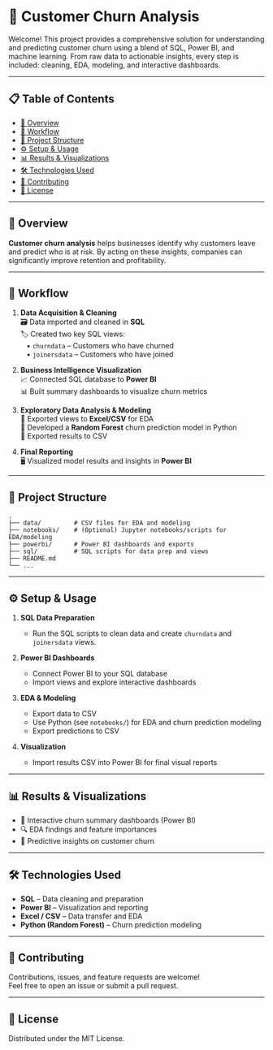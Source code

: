 # 🚀 Customer Churn Analysis

Welcome! This project provides a comprehensive solution for understanding and predicting customer churn using a blend of SQL, Power BI, and machine learning. From raw data to actionable insights, every step is included: cleaning, EDA, modeling, and interactive dashboards.

---

## 📋 Table of Contents

- [📖 Overview](#-overview)
- [🔄 Workflow](#-workflow)
- [📁 Project Structure](#-project-structure)
- [⚙️ Setup & Usage](#️-setup--usage)
- [📊 Results & Visualizations](#-results--visualizations)
- [🛠️ Technologies Used](#️-technologies-used)
- [🤝 Contributing](#-contributing)
- [📝 License](#-license)

---

## 📖 Overview

**Customer churn analysis** helps businesses identify why customers leave and predict who is at risk. By acting on these insights, companies can significantly improve retention and profitability.

---

## 🔄 Workflow

1. **Data Acquisition & Cleaning**  
   🗃️ Data imported and cleaned in **SQL**  
   🏷️ Created two key SQL views:  
   &nbsp;&nbsp;&nbsp;• `churndata` – Customers who have churned  
   &nbsp;&nbsp;&nbsp;• `joinersdata` – Customers who have joined

2. **Business Intelligence Visualization**  
   📈 Connected SQL database to **Power BI**  
   📊 Built summary dashboards to visualize churn metrics

3. **Exploratory Data Analysis & Modeling**  
   🧐 Exported views to **Excel/CSV** for EDA  
   🤖 Developed a **Random Forest** churn prediction model in Python  
   💾 Exported results to CSV

4. **Final Reporting**  
   🖥️ Visualized model results and insights in **Power BI**

---

## 📁 Project Structure

```
.
├── data/         # CSV files for EDA and modeling
├── notebooks/    # (Optional) Jupyter notebooks/scripts for EDA/modeling
├── powerbi/      # Power BI dashboards and exports
├── sql/          # SQL scripts for data prep and views
├── README.md
└── ...
```

---

## ⚙️ Setup & Usage

1. **SQL Data Preparation**
   - Run the SQL scripts to clean data and create `churndata` and `joinersdata` views.

2. **Power BI Dashboards**
   - Connect Power BI to your SQL database
   - Import views and explore interactive dashboards

3. **EDA & Modeling**
   - Export data to CSV
   - Use Python (see `notebooks/`) for EDA and churn prediction modeling
   - Export predictions to CSV

4. **Visualization**
   - Import results CSV into Power BI for final visual reports

---

## 📊 Results & Visualizations

- 🚦 Interactive churn summary dashboards (Power BI)
- 🔍 EDA findings and feature importances
- 🎯 Predictive insights on customer churn

---

## 🛠️ Technologies Used

- **SQL** – Data cleaning and preparation
- **Power BI** – Visualization and reporting
- **Excel / CSV** – Data transfer and EDA
- **Python (Random Forest)** – Churn prediction modeling

---

## 🤝 Contributing

Contributions, issues, and feature requests are welcome!  
Feel free to open an issue or submit a pull request.

---

## 📝 License

Distributed under the MIT License.
